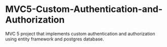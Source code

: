 # MVC5-Custom-Authentication-and-Authorization
MVC 5 project that implements custom authentication and authorization using entity framework and postgres database.
